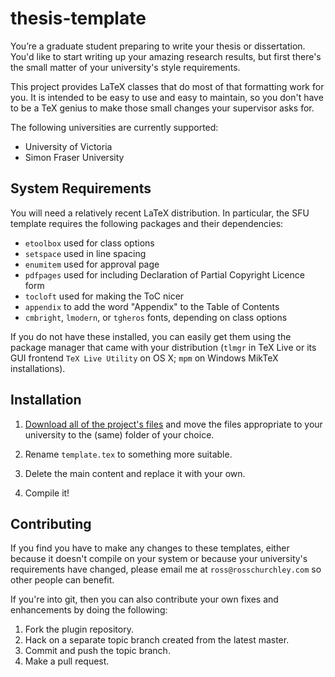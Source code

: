 # thesis-template

You’re a graduate student preparing to write your thesis or dissertation. You'd like to start writing up your amazing research results, but first there's the small matter of your university's style requirements.

This project provides LaTeX classes that do most of that formatting work for you. It is intended to be easy to use and easy to maintain, so you don't have to be a TeX genius to make those small changes your supervisor asks for.

The following universities are currently supported:

- University of Victoria
- Simon Fraser University


## System Requirements

You will need a relatively recent LaTeX distribution. In particular, the SFU template requires the following packages and their dependencies:

- `etoolbox` used for class options
- `setspace` used in line spacing
- `enumitem` used for approval page
- `pdfpages` used for including Declaration of Partial Copyright Licence form
- `tocloft` used for making the ToC nicer
- `appendix` to add the word "Appendix" to the Table of Contents
- `cmbright`, `lmodern`, or `tgheros` fonts, depending on class options

If you do not have these installed, you can easily get them using the package manager that came with your distribution (`tlmgr` in TeX Live or its GUI frontend `TeX Live Utility` on OS X; `mpm` on Windows MikTeX installations).


## Installation

1. [Download all of the project's files][1] and move the files appropriate to your university to the (same) folder of your choice.

2. Rename `template.tex` to something more suitable.

3. Delete the main content and replace it with your own.

4. Compile it!


## Contributing

If you find you have to make any changes to these templates, either because it doesn't compile on your system or because your university's requirements have changed, please email me at `ross@rosschurchley.com` so other people can benefit.

If you're into git, then you can also contribute your own fixes and enhancements by doing the following:

1. Fork the plugin repository.
2. Hack on a separate topic branch created from the latest master.
3. Commit and push the topic branch.
4. Make a pull request.

[1]: https://github.com/rchurchley/thesis-template/archive/master.zip

